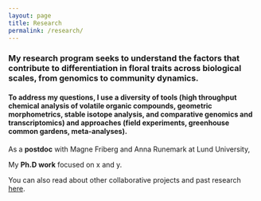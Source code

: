 ```yaml
---
layout: page
title: Research
permalink: /research/
---
```



### My research program seeks to understand the factors that contribute to differentiation in floral traits across biological scales, from genomics to community dynamics.

#### To address my questions, I use a diversity of tools (high throughput chemical analysis of volatile organic compounds, geometric morphometrics, stable isotope analysis, and comparative genomics and transcriptomics) and approaches (field experiments, greenhouse common gardens, meta-analyses). 

As a **postdoc** with Magne Friberg and Anna Runemark at Lund University, 

My **Ph.D work** focused on x and y.

You can also read about other collaborative projects and past research [here](https://kate-eisen.github.io/past_projects).

